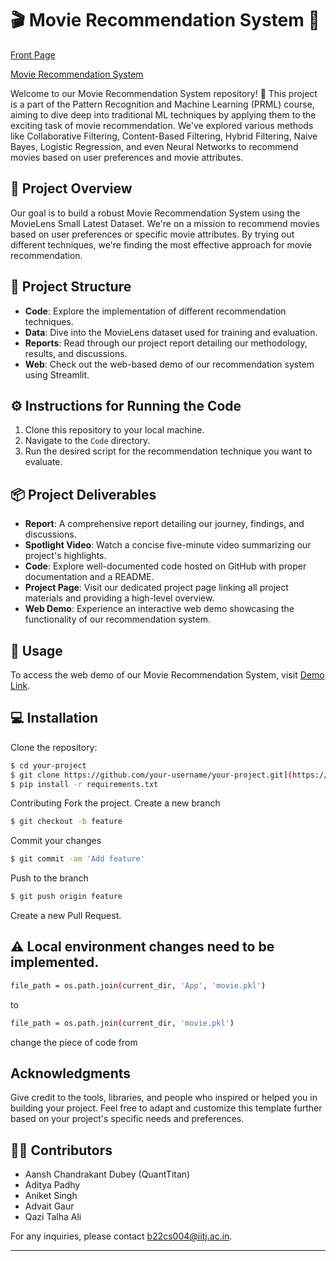 # 🎬 Movie Recommendation System 🍿

[Front Page](https://prml-project-front-page.vercel.app/)

[Movie Recommendation System](https://prmlmovierecommendationsystem.streamlit.app/)

Welcome to our Movie Recommendation System repository! 🎉 This project is a part of the Pattern Recognition and Machine Learning (PRML) course, aiming to dive deep into traditional ML techniques by applying them to the exciting task of movie recommendation. We've explored various methods like Collaborative Filtering, Content-Based Filtering, Hybrid Filtering, Naive Bayes, Logistic Regression, and even Neural Networks to recommend movies based on user preferences and movie attributes.

## 🚀 Project Overview
Our goal is to build a robust Movie Recommendation System using the MovieLens Small Latest Dataset. We're on a mission to recommend movies based on user preferences or specific movie attributes. By trying out different techniques, we're finding the most effective approach for movie recommendation.

## 📂 Project Structure
- **Code**: Explore the implementation of different recommendation techniques.
- **Data**: Dive into the MovieLens dataset used for training and evaluation.
- **Reports**: Read through our project report detailing our methodology, results, and discussions.
- **Web**: Check out the web-based demo of our recommendation system using Streamlit.

## ⚙️ Instructions for Running the Code
1. Clone this repository to your local machine.
2. Navigate to the `Code` directory.
3. Run the desired script for the recommendation technique you want to evaluate.

## 📦 Project Deliverables
- **Report**: A comprehensive report detailing our journey, findings, and discussions.
- **Spotlight Video**: Watch a concise five-minute video summarizing our project's highlights.
- **Code**: Explore well-documented code hosted on GitHub with proper documentation and a README.
- **Project Page**: Visit our dedicated project page linking all project materials and providing a high-level overview.
- **Web Demo**: Experience an interactive web demo showcasing the functionality of our recommendation system.

## 🎥 Usage
To access the web demo of our Movie Recommendation System, visit [Demo Link](https://prmlmovierecommendationsystem.streamlit.app/).

## 💻 Installation
Clone the repository:
   ```bash
   $ cd your-project
   $ git clone https://github.com/your-username/your-project.git](https://github.com/Advaitgaur004/PRML_Project.git
   $ pip install -r requirements.txt
```
Contributing
Fork the project.
Create a new branch 
   ```bash
   $ git checkout -b feature
   ```
Commit your changes
   ```bash
   $ git commit -am 'Add feature'
   ```
Push to the branch 
   ```bash
   $ git push origin feature
   ```

Create a new Pull Request.

## ⚠️ Local environment changes need to be implemented.
   ```bash
   file_path = os.path.join(current_dir, 'App', 'movie.pkl')
```
to 
   ```bash
   file_path = os.path.join(current_dir, 'movie.pkl')
```
change the piece of code from


## Acknowledgments
Give credit to the tools, libraries, and people who inspired or helped you in building your project.
Feel free to adapt and customize this template further based on your project's specific needs and preferences.

## 👨‍💻 Contributors
- Aansh Chandrakant Dubey (QuantTitan)
- Aditya Padhy
- Aniket Singh
- Advait Gaur 
- Qazi Talha Ali

For any inquiries, please contact [b22cs004@iitj.ac.in](mailto:b22cs004@iitj.ac.in).

---

